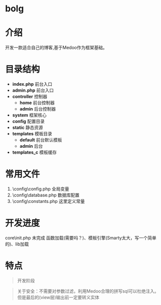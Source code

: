 # bolg

# 介绍
开发一款适合自己的博客,基于Medoo作为框架基础。 

# 目录结构
- **index.php** 前台入口   
- **admin.php** 前台入口 
- **controller**  控制器
    - **home** 前台控制器 
    - **admin** 后台控制器 
- **system** 框架核心
- **config** 配置目录 
- **static** 静态资源
- **templates** 模板目录   
    - **default** 前台默认模板  
    - **admin** 后台   
- **templates_c** 模板缓存


# 常用文件
1. \config\config.php 全局变量
2. \config\database.php 数据库配置
3. \config\constants.php 这里定义常量

# 开发进度
core\init.php
未完成 函数加载(需要吗？)、模板引擎(Smarty太大，写一个简单的)、lib加载

# 特点
>开发阶段


>关于安全：不需要对参数过滤，利用Medoo合理的拼写sql可以杜绝注入。但是最后的(view层)输出前一定要转义实体

